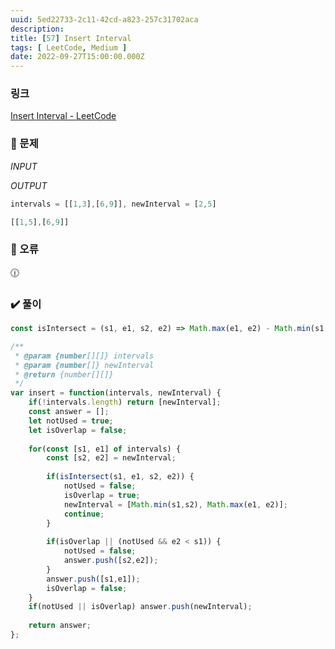 ```yaml
---
uuid: 5ed22733-2c11-42cd-a823-257c31702aca
description: 
title: [57] Insert Interval
tags: [ LeetCode, Medium ]
date: 2022-09-27T15:00:00.000Z
---
```








### 링크

[Insert Interval - LeetCode](https://leetcode.com/problems/insert-interval/)

### 📝 문제

*INPUT*

*OUTPUT*

```jsx
intervals = [[1,3],[6,9]], newInterval = [2,5]
```

```jsx
[[1,5],[6,9]]
```

### 🚨 오류

<aside>
🕧

</aside>

### ✔️ 풀이

```jsx
const isIntersect = (s1, e1, s2, e2) => Math.max(e1, e2) - Math.min(s1, s2) <= (e1 - s1) + (e2 - s2);

/**
 * @param {number[][]} intervals
 * @param {number[]} newInterval
 * @return {number[][]}
 */
var insert = function(intervals, newInterval) {
    if(!intervals.length) return [newInterval];
    const answer = [];
    let notUsed = true;
    let isOverlap = false;
    
    for(const [s1, e1] of intervals) {
        const [s2, e2] = newInterval;
        
        if(isIntersect(s1, e1, s2, e2)) {
            notUsed = false;
            isOverlap = true;
            newInterval = [Math.min(s1,s2), Math.max(e1, e2)];
            continue;
        }
        
        if(isOverlap || (notUsed && e2 < s1)) {
            notUsed = false;
            answer.push([s2,e2]);
        }
        answer.push([s1,e1]);
        isOverlap = false;
    }
    if(notUsed || isOverlap) answer.push(newInterval);
    
    return answer;
};
```